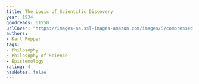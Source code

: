 ```yaml
---
title: The Logic of Scientific Discovery
year: 1934
goodreads: 61550
urlCover: "https://images-na.ssl-images-amazon.com/images/S/compressed.photo.goodreads.com/books/1405192590i/61550.jpg"
authors:
- Karl Popper
tags:
- Philosophy
- Philosophy of Science
- Epistemology
rating: 4
hasNotes: false
---
```

